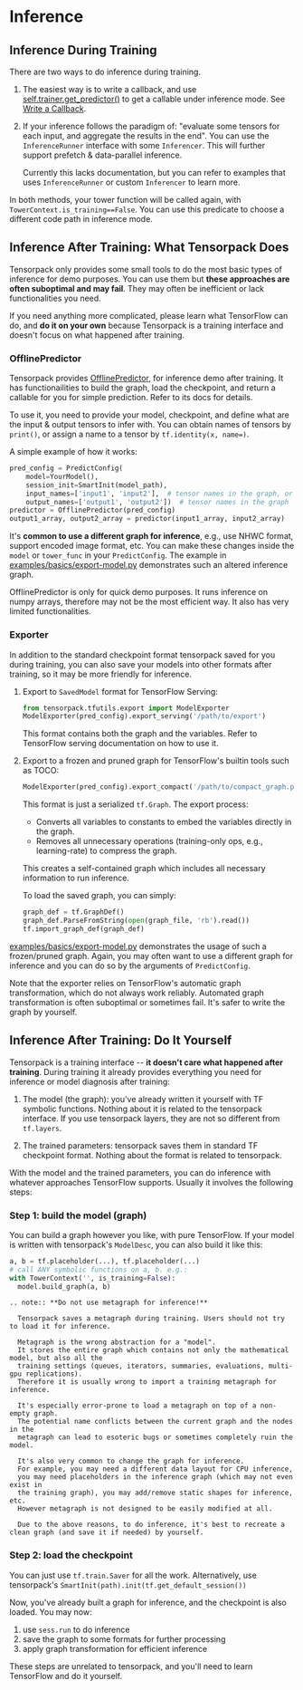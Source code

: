 
# Inference

## Inference During Training

There are two ways to do inference during training.

1. The easiest way is to write a callback, and use
  [self.trainer.get_predictor()](../modules/train.html#tensorpack.train.TowerTrainer.get_predictor)
  to get a callable under inference mode.
  See [Write a Callback](extend/callback.html).

2. If your inference follows the paradigm of:
  "evaluate some tensors for each input, and aggregate the results in the end".
  You can use the `InferenceRunner` interface with some `Inferencer`.
  This will further support prefetch & data-parallel inference.

    Currently this lacks documentation, but you can refer to examples
    that uses `InferenceRunner` or custom `Inferencer` to learn more.

In both methods, your tower function will be called again, with `TowerContext.is_training==False`.
You can use this predicate to choose a different code path in inference mode.


## Inference After Training: What Tensorpack Does

Tensorpack only provides some small tools to do the most basic types of inference for demo purposes.
You can use them but
__these approaches are often suboptimal and may fail__.
They may often be inefficient or lack functionalities you need.

If you need anything more complicated, please
learn what TensorFlow can do, and __do it on your own__ because Tensorpack
is a training interface and doesn't focus on what happened after training.

### OfflinePredictor

Tensorpack provides  [OfflinePredictor](../modules/predict.html#tensorpack.predict.OfflinePredictor),
for inference demo after training.
It has functionailities to build the graph, load the checkpoint, and
return a callable for you for simple prediction. Refer to its docs for details.

To use it, you need to provide your model, checkpoint, and define what are the
input & output tensors to infer with. You can obtain names of tensors by
`print()`, or assign a name to a tensor by `tf.identity(x, name=)`.

A simple example of how it works:
```python
pred_config = PredictConfig(
    model=YourModel(),
    session_init=SmartInit(model_path),
    input_names=['input1', 'input2'],  # tensor names in the graph, or name of the declared inputs
    output_names=['output1', 'output2'])  # tensor names in the graph
predictor = OfflinePredictor(pred_config)
output1_array, output2_array = predictor(input1_array, input2_array)
```

It's __common to use a different graph for inference__,
e.g., use NHWC format, support encoded image format, etc.
You can make these changes inside the `model` or `tower_func` in your `PredictConfig`.
The example in [examples/basics/export-model.py](../examples/basics/export-model.py) demonstrates such an altered inference graph.

OfflinePredictor is only for quick demo purposes.
It runs inference on numpy arrays, therefore may not be the most efficient way.
It also has very limited functionalities.

### Exporter

In addition to the standard checkpoint format tensorpack saved for you during training,
you can also save your models into other formats after training, so it may be more friendly for inference.

1. Export to `SavedModel` format for TensorFlow Serving:

   ```python
   from tensorpack.tfutils.export import ModelExporter
   ModelExporter(pred_config).export_serving('/path/to/export')
   ```

   This format contains both the graph and the variables. Refer to TensorFlow
   serving documentation on how to use it.

2. Export to a frozen and pruned graph for TensorFlow's builtin tools such as TOCO:

   ```python
   ModelExporter(pred_config).export_compact('/path/to/compact_graph.pb', toco_compatible=True)
   ```

   This format is just a serialized `tf.Graph`. The export process:
   - Converts all variables to constants to embed the variables directly in the graph.
   - Removes all unnecessary operations (training-only ops, e.g., learning-rate) to compress the graph.

   This creates a self-contained graph which includes all necessary information to run inference.

   To load the saved graph, you can simply:
   ```python
   graph_def = tf.GraphDef()
   graph_def.ParseFromString(open(graph_file, 'rb').read())
   tf.import_graph_def(graph_def)
   ```

[examples/basics/export-model.py](../examples/basics/export-model.py)
demonstrates the usage of such a frozen/pruned graph.
Again, you may often want to use a different graph for inference and you can
do so by the arguments of `PredictConfig`.

Note that the exporter relies on TensorFlow's automatic graph transformation, which do not always work reliably.
Automated graph transformation is often suboptimal or sometimes fail.
It's safer to write the graph by yourself.


## Inference After Training: Do It Yourself

Tensorpack is a training interface -- __it doesn't care what happened after training__.
During training it already provides everything you need for inference or model diagnosis after
training:

1. The model (the graph): you've already written it yourself with TF symbolic functions.
   Nothing about it is related to the tensorpack interface.
   If you use tensorpack layers, they are not so different from `tf.layers`.

2. The trained parameters: tensorpack saves them in standard TF checkpoint format.
   Nothing about the format is related to tensorpack.

With the model and the trained parameters, you can do inference with whatever approaches
TensorFlow supports. Usually it involves the following steps:

### Step 1: build the model (graph)

You can build a graph however you like, with pure TensorFlow. If your model is written with
tensorpack's `ModelDesc`, you can also build it like this:

```python
a, b = tf.placeholder(...), tf.placeholder(...)
# call ANY symbolic functions on a, b. e.g.:
with TowerContext('', is_training=False):
  model.build_graph(a, b)
```

```eval_rst
.. note:: **Do not use metagraph for inference!**

  Tensorpack saves a metagraph during training. Users should not try to load it for inference.

  Metagraph is the wrong abstraction for a "model".
  It stores the entire graph which contains not only the mathematical model, but also all the
  training settings (queues, iterators, summaries, evaluations, multi-gpu replications).
  Therefore it is usually wrong to import a training metagraph for inference.

  It's especially error-prone to load a metagraph on top of a non-empty graph.
  The potential name conflicts between the current graph and the nodes in the
  metagraph can lead to esoteric bugs or sometimes completely ruin the model.

  It's also very common to change the graph for inference.
  For example, you may need a different data layout for CPU inference,
  you may need placeholders in the inference graph (which may not even exist in
  the training graph), you may add/remove static shapes for inference, etc.
  However metagraph is not designed to be easily modified at all.

  Due to the above reasons, to do inference, it's best to recreate a clean graph (and save it if needed) by yourself.
```

### Step 2: load the checkpoint

You can just use `tf.train.Saver` for all the work.
Alternatively, use tensorpack's `SmartInit(path).init(tf.get_default_session())`

Now, you've already built a graph for inference, and the checkpoint is also loaded.
You may now:

1. use `sess.run` to do inference
2. save the graph to some formats for further processing
3. apply graph transformation for efficient inference

These steps are unrelated to tensorpack, and you'll need to learn TensorFlow and
do it yourself.
